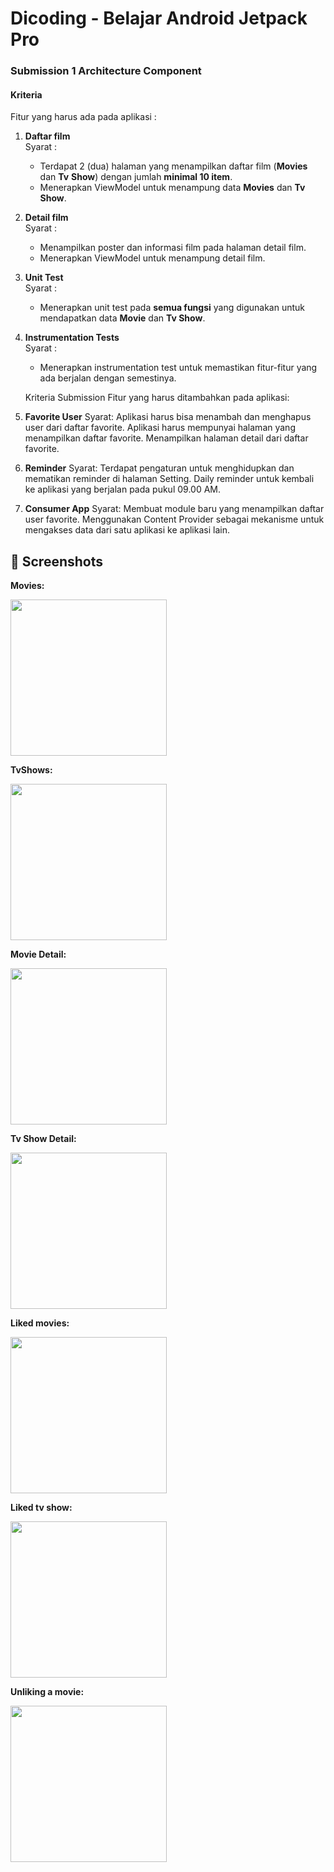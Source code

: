 # Dicoding - Belajar Android Jetpack Pro
 


### Submission 1 Architecture Component

#### Kriteria

Fitur yang harus ada pada aplikasi :

1. **Daftar film**  
   Syarat :
   - Terdapat 2 (dua) halaman yang menampilkan daftar film (**Movies** dan **Tv** **Show**) dengan jumlah **minimal 10 item**.
   - Menerapkan ViewModel untuk menampung data **Movies** dan **Tv Show**.  

2. **Detail film**  
   Syarat :
   - Menampilkan poster dan informasi film pada halaman detail film.
   - Menerapkan ViewModel untuk menampung detail film.  

3. **Unit Test**  
   Syarat :
   - Menerapkan unit test pada **semua fungsi** yang digunakan untuk mendapatkan data **Movie** dan **Tv Show**.  

4. **Instrumentation Tests**  
   Syarat :
   
   - Menerapkan instrumentation test untuk memastikan fitur-fitur yang ada berjalan dengan semestinya.

   Kriteria Submission
Fitur yang harus ditambahkan pada aplikasi:

1. **Favorite User**
  Syarat:
   Aplikasi harus bisa menambah dan menghapus user dari daftar favorite.
   Aplikasi harus mempunyai halaman yang menampilkan daftar favorite.
   Menampilkan halaman detail dari daftar favorite.

2. **Reminder**
Syarat:
Terdapat pengaturan untuk menghidupkan dan mematikan reminder di halaman Setting.
Daily reminder untuk kembali ke aplikasi yang berjalan pada pukul 09.00 AM.

3. **Consumer App**
Syarat:
Membuat module baru yang menampilkan daftar user favorite.
Menggunakan Content Provider sebagai mekanisme untuk mengakses data dari satu aplikasi ke aplikasi lain.

## 📸 Screenshots

**Movies:**

<img src="https://raw.githubusercontent.com/mrizalf7/Submission3-Dicoding-BFAA/main/screenshots/ss1.png" width="250">

**TvShows:** 

<img src="https://raw.githubusercontent.com/mrizalf7/Submission3-Dicoding-BFAA/main/screenshots/ss2.png" width="250">

**Movie Detail:**

<img src="https://raw.githubusercontent.com/mrizalf7/Submission3-Dicoding-BFAA/main/screenshots/ss3.png" width="250">

**Tv Show Detail:**

<img src="https://raw.githubusercontent.com/mrizalf7/Submission3-Dicoding-BFAA/main/screenshots/ss4.png" width="250">

**Liked movies:**

<img src="https://raw.githubusercontent.com/mrizalf7/Submission3-Dicoding-BFAA/main/screenshots/ss5.png" width="250">

**Liked tv show:**

<img src="https://raw.githubusercontent.com/mrizalf7/Submission3-Dicoding-BFAA/main/screenshots/ss6.png" width="250">

**Unliking a movie:**

<img src="https://raw.githubusercontent.com/mrizalf7/Submission3-Dicoding-BFAA/main/screenshots/ss7.png" width="250">

